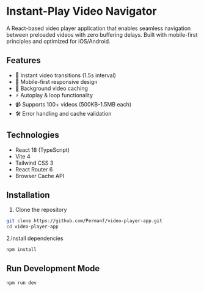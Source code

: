 
# Instant-Play Video Navigator

A React-based video player application that enables seamless navigation between preloaded videos with zero buffering delays. Built with mobile-first principles and optimized for iOS/Android.

## Features

- 🚀 Instant video transitions (1.5s interval)
- 📱 Mobile-first responsive design
- 🔄 Background video caching
- ⚡ Autoplay & loop functionality
- 📹 Supports 100+ videos (500KB-1.5MB each)
- 🛠️ Error handling and cache validation

## Technologies

- React 18 (TypeScript)
- Vite 4
- Tailwind CSS 3
- React Router 6
- Browser Cache API

## Installation

1. Clone the repository
```bash
git clone https://github.com/Permanf/video-player-app.git
cd video-player-app
```

2.Install dependencies
```bash
npm install
```

## Run Development Mode
```bash
npm run dev
```


